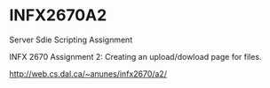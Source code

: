 INFX2670A2
==========

Server Sdie Scripting Assignment


INFX 2670 Assignment 2: Creating an upload/dowload page for files.

http://web.cs.dal.ca/~anunes/infx2670/a2/
